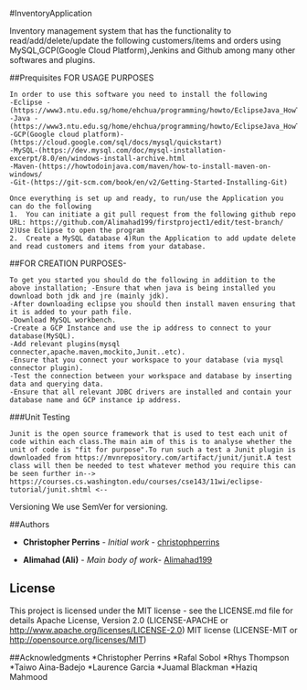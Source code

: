 
#InventoryApplication

Inventory management system that has the functionality to read/add/delete/update the following customers/items and orders using MySQL,GCP(Google Cloud Platform),Jenkins and Github among many other softwares and plugins.

##Prequisites FOR USAGE PURPOSES 
```
In order to use this software you need to install the following
-Eclipse - (https://www3.ntu.edu.sg/home/ehchua/programming/howto/EclipseJava_HowTo.html) 
-Java - (https://www3.ntu.edu.sg/home/ehchua/programming/howto/EclipseJava_HowTo.html)
-GCP(Google cloud platform)-(https://cloud.google.com/sql/docs/mysql/quickstart)
-MySQL-(https://dev.mysql.com/doc/mysql-installation-excerpt/8.0/en/windows-install-archive.html
-Maven-(https://howtodoinjava.com/maven/how-to-install-maven-on-windows/ 
-Git-(https://git-scm.com/book/en/v2/Getting-Started-Installing-Git)
```

```
Once everything is set up and ready, to run/use the Application you can do the following
1.	You can initiate a git pull request from the following github repo URL: https://github.com/Alimahad199/firstproject1/edit/test-branch/ 2)Use Eclipse to open the program
2.	Create a MySQL database 4)Run the Application to add update delete and read customers and items from your database.
```
##FOR CREATION PURPOSES-
```
To get you started you should do the following in addition to the above installation; -Ensure that when java is being installed you download both jdk and jre (mainly jdk).
-After downloading eclipse you should then install maven ensuring that it is added to your path file.
-Download MySQL workbench.
-Create a GCP Instance and use the ip address to connect to your database(MySQL).
-Add relevant plugins(mysql connecter,apache.maven,mockito,Junit..etc).
-Ensure that you connect your workspace to your database (via mysql connector plugin). 
-Test the connection between your workspace and database by inserting data and querying data. 
-Ensure that all relevant JDBC drivers are installed and contain your database name and GCP instance ip address.
```
###Unit Testing

```
Junit is the open source framework that is used to test each unit of code within each class.The main aim of this is to analyse whether the unit of code is "fit for purpose".To run such a test a Junit plugin is downloaded from https://mvnrepository.com/artifact/junit/junit.A test class will then be needed to test whatever method you require this can be seen further in--> https://courses.cs.washington.edu/courses/cse143/11wi/eclipse-tutorial/junit.shtml <--
```
Versioning We use SemVer for versioning.

##Authors 
* **Christopher Perrins** - *Initial work* - [christophperrins](https://github.com/christophperrins)

* **Alimahad (Ali)** - *Main body of work*- [Alimahad199](https://github.com/Alimahad199)

## License
This project is licensed under the MIT license - see the LICENSE.md file for details
Apache License, Version 2.0 (LICENSE-APACHE or http://www.apache.org/licenses/LICENSE-2.0)
MIT license (LICENSE-MIT or http://opensource.org/licenses/MIT)

##Acknowledgments
*Christopher Perrins 
*Rafal Sobol
*Rhys Thompson
*Taiwo Aina-Badejo 
*Laurence Garcia 
*Juamal Blackman 
*Haziq Mahmood

